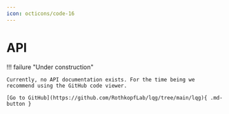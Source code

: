 ```yaml
---
icon: octicons/code-16
---
```


# API

!!! failure "Under construction"

    Currently, no API documentation exists. For the time being we recommend using the GitHub code viewer.

    [Go to GitHub](https://github.com/RothkopfLab/lqg/tree/main/lqg){ .md-button }